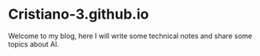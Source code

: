 # Cristiano-3.github.io
Welcome to my blog, here I will write some technical notes and share some topics about AI.
